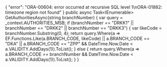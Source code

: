 {
    "error": "ORA-00604: error occurred at recursive SQL level 1\nORA-01882: timezone region not found"
}
        public async Task<IEnumerable<Authority>> GetAuthoritiesAsync(string branchNumber)
        {
            var query = _context.AUTHORITIES_MSB;
            if (branchNumber == "DRKK1" || branchNumber == "DRKK2" || branchNumber == "DRKK3")
            {
                var likeCode = branchNumber.Substring(0, 4);
                return query.Where(a => EF.Functions.Like(a.BRANCH_CODE, likeCode) || a.BRANCH_CODE == "DKA" || a.BRANCH_CODE == "ZPP" && DateTime.Now.Date < a.VALIDITY.AddDays(1)).ToList();
            }
            else
            {
                return query.Where(a => a.BRANCH_CODE == branchNumber && DateTime.Now.Date < a.VALIDITY.AddDays(1)).ToList();
            }
        }

